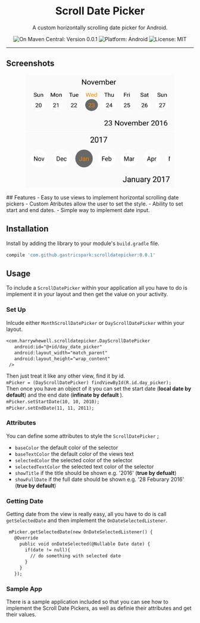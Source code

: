 <h1 align="center"> Scroll Date Picker </h1>
<p align="center">
  A custom horizontally scrolling date picker for Android.
</p>
<p align="center">
  <img src="https://img.shields.io/badge/maven--central-v0.0.1-blue.svg" alt="On Maven Central: Version 0.0.1">
  <img src="https://img.shields.io/badge/platform-android-brightgreen.svg" alt="Platform: Android">
  <img src="https://img.shields.io/badge/license-MIT-lightgrey.svg" alt="License: MIT">
</p>

---
## Screenshots
<p align="center">
  <img src="web/dayScreenShot.png" height="150" width="400" alt="DayScrollDatePicker">
  <img src="web/monthScreenShot.png" height="150" width="400"  alt="MonthScrollDatePicker">
</p>
## Features
- Easy to use views to implement horizontal scrolling date pickers
- Custom Atributes allow the user to set the style.
- Ability to set start and end dates.
- Simple way to implement date input.

## Installation
Install by adding the library to your module's `build.gradle` file.
``` gradle
compile 'com.github.gastricspark:scrolldatepicker:0.0.1'
```

## Usage
 To include a `ScrollDatePicker` within your application all you have to do is implement it in your layout
 and then get the value on your activity.
 
### Set Up
 Inlcude either `MonthScrollDatePicker` or `DayScrollDatePicker` within your layout.
 ``` 
 <com.harrywhewell.scrolldatepicker.DayScrollDatePicker
    android:id="@+id/day_date_picker"
    android:layout_width="match_parent"
    android:layout_height="wrap_content"
  />
 ```
  Then just treat it like any other view, find it by id. <br>
  ` mPicker = (DayScrollDatePicker) findViewById(R.id.day_picker); ` <br>
  Then once you have an object of it you can set the start date (<b>local date by default</b>)
  and the end date (<b>infinate by default </b>). <br>
  ` mPicker.setStartDate(10, 10, 2010); ` <br>
  ` mPicker.setEndDate(11, 11, 2011); `
  
### Attributes
 You can define some attributes to style the `ScrollDatePicker` ;
 - `baseColor` the default color of the selector
 - `baseTextColor` the default color of the views text
 - `selectedColor` the selected color of the selector
 - `selectedTextColor` the selected text color of the selector
 - `showTitle` if the title should be shown e.g. '2016' (<b>true by defualt</b>)
 - `showFullDate` if the full date should be shown e.g. '28 Feburary 2016' (<b>true by default</b>)
 
### Getting Date
 Getting date from the view is really easy, all you have to do is call `getSelectedDate`
 and then implement the `OnDateSelectedListener`.
 ```
  mPicker.getSelectedDate(new OnDateSelectedListener() {
    @Override
      public void onDateSelected(@Nullable Date date) {
        if(date != null){
          // do something with selected date
        }
      }
    });
 ```
### Sample App
There is a sample application included so that you can see how to implement the Scroll Date Pickers, as well as definie their
attributes and get their values.
